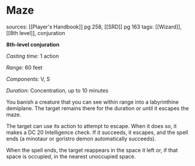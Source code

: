 # Maze
sources: [[Player's Handbook]] pg 258, [[SRD]] pg 163
tags: [[Wizard]], [[8th level]], conjuration

**8th-level conjuration**

*Casting time*: 1 action

*Range*: 60 feet

*Components*: V, S

*Duration*: Concentration, up to 10 minutes

You banish a creature that you can see within range into a labyrinthine demiplane. The target remains there for the duration or until it escapes the maze.

The target can use its action to attempt to escape. When it does so, it makes a DC 20 Intelligence check. If it succeeds, it escapes, and the spell ends (a minotaur or goristro demon automatically succeeds).

When the spell ends, the target reappears in the space it left or, if that space is occupied, in the nearest unoccupied space.
